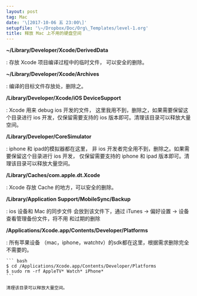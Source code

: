 ```yaml
---
layout: post
tag: Mac
date: '\[2017-10-06 五 23:00\]'
setupfile: '\~/Dropbox/Doc/Org\_Templates/level-1.org'
title: 释放 Mac 上不用的硬盘空间
---
```


**\~/Library/Developer/Xcode/DerivedData**

:   存放 Xcode 项目编译过程中的临时文件， 可以安全的删除。

**\~/Library/Developer/Xcode/Archives**

:   编译的目标文件存放处，删除之。

**/Library/Developer/Xcode/iOS DeviceSupport**

:   Xcode 用来 debug ios 开发的文件，
    这里我用不到，删除之，如果需要保留这个目录进行 ios
    开发，仅保留需要支持的 ios 版本即可。清理该目录可以释放大量空间。

**/Library/Developer/CoreSimulator**

:   iphone 和 ipad的模拟器都在这里， 非 ios
    开发者完全用不到，删除之。如果需要保留这个目录进行 ios 开发，
    仅保留需要支持的 iphone 和 ipad
    版本即可。清理该目录可以释放大量空间。

**/Library/Caches/com.apple.dt.Xcode**

:   Xcode 存放 Cache 的地方，可以安全的删除。

**/Library/Application Support/MobileSync/Backup**

:   ios 设备和 Mac 的同步文件 会放到该文件下，通过 iTunes -\> 偏好设置
    -\> 设备查看管理备份文件，将不用 和过期的删除

**/Applications/Xcode.app/Contents/Developer/Platforms**

:   所有苹果设备
    （mac，iphone，watchtv）的sdk都在这里，根据需求删除完全不需要的。

    ``` bash
    $ cd /Applications/Xcode.app/Contents/Developer/Platforms
    $ sudo rm -rf AppleTV* Watch* iPhone*
    ```

    清理该目录可以释放大量空间。
